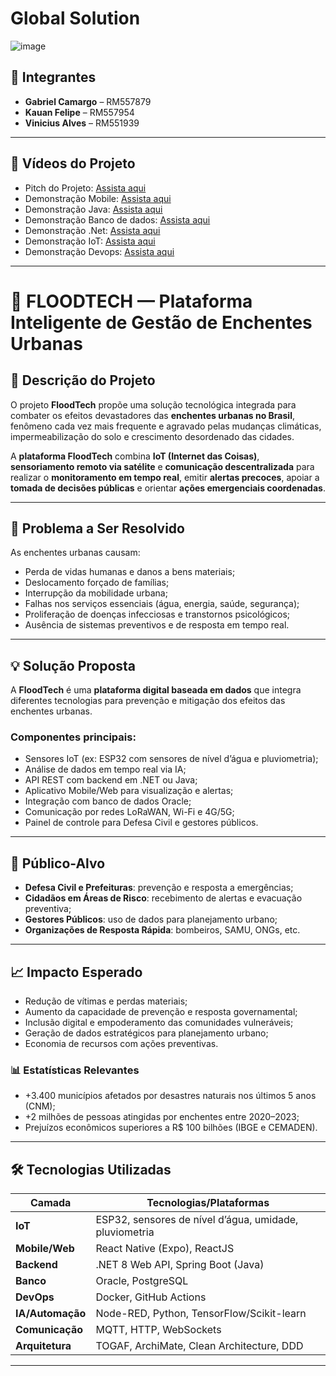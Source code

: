 # Global Solution

![image](https://github.com/user-attachments/assets/6335eded-1ce5-41f1-8fbd-7921804f3f67)

## 👥 Integrantes

- **Gabriel Camargo** – RM557879  
- **Kauan Felipe** – RM557954  
- **Vinicius Alves** – RM551939

---

## 🎥 Vídeos do Projeto

- Pitch do Projeto: [Assista aqui](https://youtu.be/-g2nAuaVbzM?si=tE73YpLhvrAsqNo0)
- Demonstração Mobile: [Assista aqui](https://youtu.be/vG1_vIEJ9tM?si=fHHQsQss1rRH2CLy)  
- Demonstração Java: [Assista aqui](https://youtu.be/DK0WamjGIAQ?si=wWnbSbEBuRYcsmaA)
- Demonstração Banco de dados: [Assista aqui](https://youtu.be/ginwCYw11G0?si=43MKCkR-ncAhtGs5)
- Demonstração .Net: [Assista aqui](https://youtu.be/8afP2jNZ5a0?si=QX9f6OUyEQvtcppF)
- Demonstração IoT: [Assista aqui](https://youtu.be/h4plb3gD7wM?si=CHgtjdpsO2PA-wY0)
- Demonstração Devops: [Assista aqui](https://youtu.be/2FGC28Tupp4?si=K1ByvAURs3UCE_uF)
---

# 🌊 FLOODTECH — Plataforma Inteligente de Gestão de Enchentes Urbanas

## 📘 Descrição do Projeto

O projeto **FloodTech** propõe uma solução tecnológica integrada para combater os efeitos devastadores das **enchentes urbanas no Brasil**, fenômeno cada vez mais frequente e agravado pelas mudanças climáticas, impermeabilização do solo e crescimento desordenado das cidades.

A **plataforma FloodTech** combina **IoT (Internet das Coisas)**, **sensoriamento remoto via satélite** e **comunicação descentralizada** para realizar o **monitoramento em tempo real**, emitir **alertas precoces**, apoiar a **tomada de decisões públicas** e orientar **ações emergenciais coordenadas**.

---

## 🎯 Problema a Ser Resolvido

As enchentes urbanas causam:

- Perda de vidas humanas e danos a bens materiais;
- Deslocamento forçado de famílias;
- Interrupção da mobilidade urbana;
- Falhas nos serviços essenciais (água, energia, saúde, segurança);
- Proliferação de doenças infecciosas e transtornos psicológicos;
- Ausência de sistemas preventivos e de resposta em tempo real.

---

## 💡 Solução Proposta

A **FloodTech** é uma **plataforma digital baseada em dados** que integra diferentes tecnologias para prevenção e mitigação dos efeitos das enchentes urbanas.

### Componentes principais:

- Sensores IoT (ex: ESP32 com sensores de nível d’água e pluviometria);
- Análise de dados em tempo real via IA;
- API REST com backend em .NET ou Java;
- Aplicativo Mobile/Web para visualização e alertas;
- Integração com banco de dados Oracle;
- Comunicação por redes LoRaWAN, Wi-Fi e 4G/5G;
- Painel de controle para Defesa Civil e gestores públicos.

---

## 👤 Público-Alvo

- **Defesa Civil e Prefeituras**: prevenção e resposta a emergências;
- **Cidadãos em Áreas de Risco**: recebimento de alertas e evacuação preventiva;
- **Gestores Públicos**: uso de dados para planejamento urbano;
- **Organizações de Resposta Rápida**: bombeiros, SAMU, ONGs, etc.

---

## 📈 Impacto Esperado

- Redução de vítimas e perdas materiais;
- Aumento da capacidade de prevenção e resposta governamental;
- Inclusão digital e empoderamento das comunidades vulneráveis;
- Geração de dados estratégicos para planejamento urbano;
- Economia de recursos com ações preventivas.

### 📊 Estatísticas Relevantes

- +3.400 municípios afetados por desastres naturais nos últimos 5 anos (CNM);
- +2 milhões de pessoas atingidas por enchentes entre 2020–2023;
- Prejuízos econômicos superiores a R$ 100 bilhões (IBGE e CEMADEN).

---

## 🛠️ Tecnologias Utilizadas

| Camada        | Tecnologias/Plataformas                                 |
|---------------|----------------------------------------------------------|
| **IoT**       | ESP32, sensores de nível d’água, umidade, pluviometria   |
| **Mobile/Web**| React Native (Expo), ReactJS                             |
| **Backend**   | .NET 8 Web API, Spring Boot (Java)                       |
| **Banco**     | Oracle, PostgreSQL                                       |
| **DevOps**    | Docker, GitHub Actions                                   |
| **IA/Automação** | Node-RED, Python, TensorFlow/Scikit-learn             |
| **Comunicação** | MQTT, HTTP, WebSockets                                 |
| **Arquitetura** | TOGAF, ArchiMate, Clean Architecture, DDD              |

---

